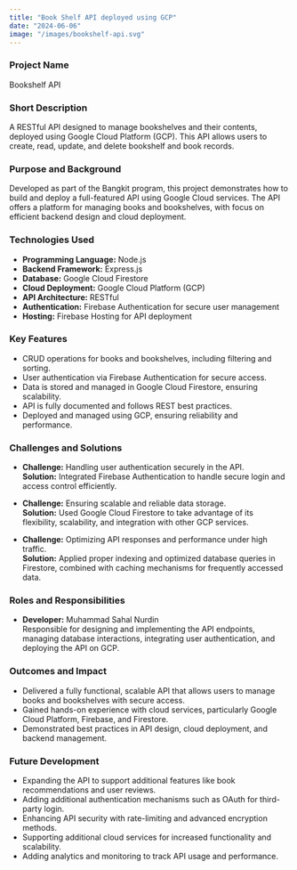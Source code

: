 ```yaml
---
title: "Book Shelf API deployed using GCP"
date: "2024-06-06"
image: "/images/bookshelf-api.svg"
---
```


<!-- @format -->

### Project Name

Bookshelf API

### Short Description

A RESTful API designed to manage bookshelves and their contents, deployed using Google Cloud Platform (GCP). This API allows users to create, read, update, and delete bookshelf and book records.

### Purpose and Background

Developed as part of the Bangkit program, this project demonstrates how to build and deploy a full-featured API using Google Cloud services. The API offers a platform for managing books and bookshelves, with focus on efficient backend design and cloud deployment.

### Technologies Used

- **Programming Language:** Node.js
- **Backend Framework:** Express.js
- **Database:** Google Cloud Firestore
- **Cloud Deployment:** Google Cloud Platform (GCP)
- **API Architecture:** RESTful
- **Authentication:** Firebase Authentication for secure user management
- **Hosting:** Firebase Hosting for API deployment

### Key Features

- CRUD operations for books and bookshelves, including filtering and sorting.
- User authentication via Firebase Authentication for secure access.
- Data is stored and managed in Google Cloud Firestore, ensuring scalability.
- API is fully documented and follows REST best practices.
- Deployed and managed using GCP, ensuring reliability and performance.

### Challenges and Solutions

- **Challenge:** Handling user authentication securely in the API.  
  **Solution:** Integrated Firebase Authentication to handle secure login and access control efficiently.

- **Challenge:** Ensuring scalable and reliable data storage.  
  **Solution:** Used Google Cloud Firestore to take advantage of its flexibility, scalability, and integration with other GCP services.

- **Challenge:** Optimizing API responses and performance under high traffic.  
  **Solution:** Applied proper indexing and optimized database queries in Firestore, combined with caching mechanisms for frequently accessed data.

### Roles and Responsibilities

- **Developer:** Muhammad Sahal Nurdin  
  Responsible for designing and implementing the API endpoints, managing database interactions, integrating user authentication, and deploying the API on GCP.

### Outcomes and Impact

- Delivered a fully functional, scalable API that allows users to manage books and bookshelves with secure access.
- Gained hands-on experience with cloud services, particularly Google Cloud Platform, Firebase, and Firestore.
- Demonstrated best practices in API design, cloud deployment, and backend management.

### Future Development

- Expanding the API to support additional features like book recommendations and user reviews.
- Adding additional authentication mechanisms such as OAuth for third-party login.
- Enhancing API security with rate-limiting and advanced encryption methods.
- Supporting additional cloud services for increased functionality and scalability.
- Adding analytics and monitoring to track API usage and performance.
